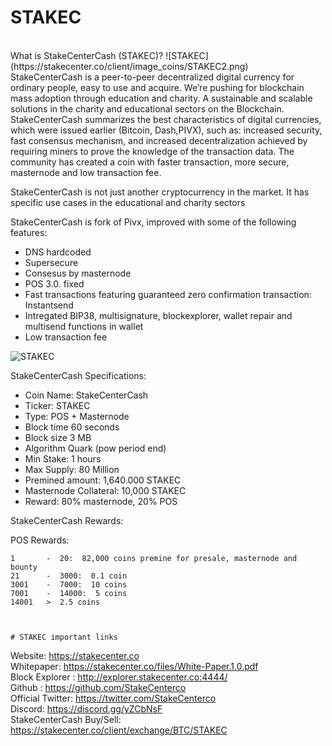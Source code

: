 # STAKEC  

<br>
What is StakeCenterCash (STAKEC)?
![STAKEC](https://stakecenter.co/client/image_coins/STAKEC2.png)<br> 
StakeCenterCash is a peer-to-peer decentralized digital currency for ordinary people, easy to use and acquire. We’re pushing for blockchain mass adoption through education and charity. A sustainable and scalable solutions in the charity and educational sectors on the Blockchain. StakeCenterCash summarizes the best characteristics of digital currencies, which were issued earlier (Bitcoin, Dash,PIVX), such as: increased security, fast consensus mechanism, and increased decentralization achieved by requiring miners to prove the knowledge of the transaction data. The community has created a coin with faster transaction, more secure, masternode and low transaction fee.

StakeCenterCash is not just another cryptocurrency in the market. It has specific use cases in the
educational and charity sectors

StakeCenterCash is fork of Pivx, improved with some of the following features: 

- DNS hardcoded 
- Supersecure
- Consesus by masternode 
- POS 3.0. fixed
- Fast transactions featuring guaranteed zero confirmation transaction: Instantsend 
- Intregated BIP38, multisignature, blockexplorer, wallet repair and multisend functions in wallet
- Low transaction fee

![STAKEC](https://stakecenter.co/client/image_coins/wallet.png)

StakeCenterCash Specifications:
- Coin Name: StakeCenterCash
- Ticker: STAKEC
- Type: POS + Masternode
- Block time 60 seconds
- Block size 3 MB
- Algorithm Quark (pow period end)
- Min Stake: 1 hours
- Max Supply: 80 Million
- Premined amount: 1,640.000 STAKEC
- Masternode Collateral: 10,000 STAKEC
- Reward: 80% masternode, 20% POS

StakeCenterCash Rewards:

POS Rewards:
```
1       -  20:  82,000 coins premine for presale, masternode and bounty
21      -  3000:  0.1 coin
3001    -  7000:  10 coins
7001    -  14000:  5 coins
14001   >  2.5 coins



# STAKEC important links
```
Website: https://stakecenter.co<br> 
Whitepaper: https://stakecenter.co/files/White-Paper.1.0.pdf<br> 
Block Explorer :  http://explorer.stakecenter.co:4444/<br> 
Github : https://github.com/StakeCenterco<br> 
Official Twitter: https://twitter.com/StakeCenterco<br> 
Discord: https://discord.gg/yZCbNsF<br> 
StakeCenterCash Buy/Sell: https://stakecenter.co/client/exchange/BTC/STAKEC<br> 

